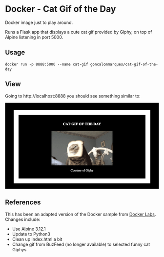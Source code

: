 # Docker - Cat Gif of the Day

Docker image just to play around.

Runs a Flask app that displays a cute cat gif provided by Giphy, on top of Alpine listening in port 5000.


## Usage
    docker run -p 8888:5000 --name cat-gif goncalommarques/cat-gif-of-the-day
## View

Going to http://localhost:8888 you should see something similar to:

![Cat of the day](sample.png)

## References

This has been an adapted version of the Docker sample from [Docker Labs](https://github.com/docker/labs/blob/master/beginner/chapters/webapps.md#231-create-a-python-flask-app-that-displays-random-cat-pix). 
Changes include:
- Use Alpine 3.12.1
- Update to Python3
- Clean up index.html a bit
- Change gif from BuzFeed (no longer available) to selected funny cat Giphys
